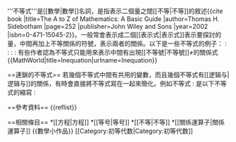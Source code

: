 '''不等式'''是[[數學|數學]]名詞，是指表示二個量之間[[不等|不等]]的敘述<ref>{{cite book |title=The A to Z of Mathematics: A Basic Guide |author=Thomas H. Sidebotham |page=252 |publisher=John Wiley and Sons |year=2002 |isbn=0-471-15045-2}}</ref>。一般常會表示成二個[[表示式|表示式]]表示要探討的量，中間再加上不等關係的符號，表示兩者的關係。以下是一些不等式的例子：
:<math>a < b,\,</math>
:<math>x+y+z \leq 1,\,</math>
:<math>n > 1,\,</math>
:<math>x \neq 0.\,</math>
有些作者認為不等式只能用來表示中間有出現[[不等號|不等號]]≠的關係式<ref>{{MathWorld|title=Inequation|urlname=Inequation}}</ref>

==連鎖的不等式==
若幾個不等式中間有共用的變數，而且幾個不等式有[[逻辑与|逻辑与]]的關係，有時會直接將不等式寫在一起來簡化。例如不等式
:<math>0 \leq a < b \leq 1\,</math>
是以下不等式的縮寫
:<math>0 \leq a~\mathrm{and}~a< b~\mathrm{and}~b\leq 1.\,</math>

==參考資料==
{{reflist}}

==相關條目==
*[[方程|方程]]
*[[等号|等号]]
*[[不等|不等]]
*[[關係運算子|關係運算子]]
{{數學小作品}}
[[Category:初等代数|Category:初等代数]]